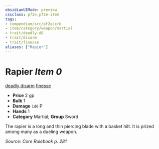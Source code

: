 ```yaml
---
obsidianUIMode: preview
cssclass: pf2e,pf2e-item
tags:
- compendium/src/pf2e/crb
- item/category/weapon/martial
- trait/deadly-d8
- trait/disarm
- trait/finesse
aliases: ["Rapier"]
---
```

# Rapier *Item 0*  
[deadly <d8>](rules/traits/deadly-d8.md "Deadly Weapon Trait")  [disarm](rules/traits/disarm.md "Disarm Weapon Trait")  [finesse](rules/traits/finesse.md "Finesse Weapon Trait")  

- **Price** 2 gp
- **Bulk** 1
- **Damage** `1d6` P
- **Hands** 1
- **Category** Martial; **Group** Sword 

The rapier is a long and thin piercing blade with a basket hilt. It is prized among many as a dueling weapon.

*Source: Core Rulebook p. 281*